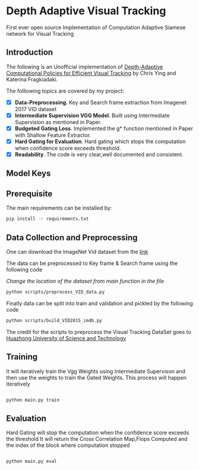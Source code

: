 # Depth Adaptive Visual Tracking
First ever open source Implementation of Computation Adaptive Siamese network for Visual Tracking
## Introduction

The following is an Unofficial implementation of [Depth-Adaptive Computational Policies for Efficient Visual Tracking](https://arxiv.org/pdf/1801.00508.pdf) by Chris Ying and Katerina Fragkiadaki. 

The folllowing topics are covered by my project:
- [x] **Data-Preprocessing**. Key and Search frame extraction from Imagenet 2017 VID dataset
- [x] **Intermediate Supervision VGG Model**. Built using Intermediate Supervision as mentioned in Paper.
- [x] **Budgeted Gating Loss**. Implemented the g* function mentioned in Paper with Shallow Feature Extractor.
- [x] **Hard Gating for Evaluation**. Hard gating which stops the computation when confidence score exceeds threshold.
- [x] **Readability**. The code is very clear,well documented and consistent.

## Model Keys




## Prerequisite
The main requirements can be installed by:
```bash
pip install -r requirements.txt
```

## Data Collection and Preprocessing

One can download the ImageNet Vid dataset from the [link](http://bvisionweb1.cs.unc.edu/ILSVRC2017/download-videos-1p39.php)

The data can be preprocessed to Key frame & Search frame using the following code

*Change the location of the dataset from main function in the file* 
```bash
python scripts/preprocess_VID_data.py
```
Finally data can be split into train and validation and pickled by the following code

```bash
python scripts/build_VID2015_imdb.py
```
The credit for the scripts to preprocess the Visual Tracking DataSet goes to [Huazhong University of Science and Technology](https://github.com/bilylee/SiamFC-TensorFlow)

## Training
It will iteratively train the Vgg Weights using Intermediate Supervison and then use the weights to 
train the Gated Weights.
This process will happen iteratively
```bash

python main.py train

```

## Evaluation
Hard Gating will  stop the computation when the confidence score exceeds the threshold
It will return the Cross Correlation Map,Flops Computed and the index of the block where computation stopped

```bash

python main.py eval

```

